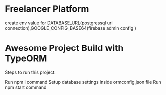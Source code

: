 # Freelancer Platform


create env value for DATABASE_URL(postgressql url connection),GOOGLE_CONFIG_BASE64(firebase admin config )

# Awesome Project Build with TypeORM
Steps to run this project:

Run npm i command
Setup database settings inside ormconfig.json file
Run npm start command
